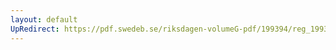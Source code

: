 ```yaml
---
layout: default
UpRedirect: https://pdf.swedeb.se/riksdagen-volumeG-pdf/199394/reg_199394/reg_199394_0146.pdf
---
```

